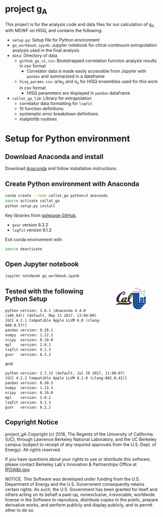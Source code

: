 # project g<sub>A</sub>

This project is for the analysis code and data files for our calculation of g<sub>A</sub> with MDWF on HISQ, and contains the following:
* `setup.py`: Setup file for Python environment
* `ga_workbook.ipynb`: Jupyter notebook for chiral-continuum extrapolation analysis used in the final analysis
* `data`: Directory of data
  * `github_ga_v1.csv`: Bootstrapped correlation function analysis results in csv format
    * Correlator data is made easily accessible from Jupyter with `pandas` and summarized in a dataframe
  * `hisq_params.csv`: a/w<sub>0</sub> and α<sub>s</sub> for HISQ ensembles used for this work in csv format
    * HISQ parameters are displayed in `pandas` dataframe
* `callat_ga_lib`: Library for extrapolation
  * correlator data formatting for `lsqfit`
  * fit function definitions
  * systematic error breakdown definitions
  * matplotlib routines

# Setup for Python environment
## Download Anaconda and install
Download [Anaconda](https://www.continuum.io/downloads) and follow installation instructions.

## Create Python environment with Anaconda
```bash
conda create --name callat_ga python=3 anaconda
source activate callat_ga
python setup.py install
```

Key libraries from [gplepage GitHub](https://github.com/gplepage).
* `gvar` version 8.3.2
* `lsqfit` version 9.1.3

Exit conda environment with
```bash
source deactivate
```

## Open Jupyter notebook
```bash
jupyter notebook ga_workbook.ipynb
```

<figure style="float:right">
    <img
    src="./data/callat_logo.png"
    width="100"
    alt="CalLat logo"
    /img>
</figure>


## Tested with the following Python Setup
```
python version: 3.6.1 |Anaconda 4.4.0 (x86_64)| (default, May 11 2017, 13:04:09)
[GCC 4.2.1 Compatible Apple LLVM 6.0 (clang-600.0.57)]
pandas version: 0.20.1
numpy  version: 1.12.1
scipy  version: 0.19.0
mpl    version: 2.0.2
lsqfit version: 9.1.3
gvar   version: 8.3.2
```

and

```
python version: 2.7.13 (default, Jul 29 2017, 11:08:07)
[GCC 4.2.1 Compatible Apple LLVM 8.1.0 (clang-802.0.42)]
pandas version: 0.20.3
numpy  version: 1.13.1
scipy  version: 0.19.0
mpl    version: 2.0.2
lsqfit version: 9.1.3
gvar   version: 8.2.2
```

## Copyright Notice

project_gA Copyright (c) 2018, The Regents of the University of California (UC), through Lawrence Berkeley National Laboratory, and the UC Berkeley campus (subject to receipt of any required approvals from the U.S. Dept. of Energy). All rights reserved.

If you have questions about your rights to use or distribute this software, please contact Berkeley Lab's Innovation & Partnerships Office at  IPO@lbl.gov.

NOTICE.  This Software was developed under funding from the U.S. Department of Energy and the U.S. Government consequently retains certain rights.  As such, the U.S. Government has been granted for itself and others acting on its behalf a paid-up, nonexclusive, irrevocable, worldwide license in the Software to reproduce, distribute copies to the public, prepare derivative works, and perform publicly and display publicly, and to permit other to do so.
